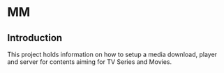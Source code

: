 # MM

## Introduction
This project holds information on how to setup a media download, player and 
server for contents aiming for TV Series and Movies.

